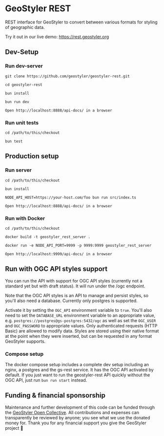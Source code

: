 # GeoStyler REST

REST interface for GeoStyler to convert between various formats for styling of geographic data.

Try it out in our live demo: https://rest.geostyler.org

## Dev-Setup

### Run dev-server

```
git clone https://github.com/geostyler/geostyler-rest.git

cd geostyler-rest

bun install

bun run dev

Open http://localhost:8888/api-docs/ in a browser
```

### Run unit tests

```
cd /path/to/this/checkout

bun test
```

## Production setup

### Run server

```
cd /path/to/this/checkout

bun install

NODE_API_HOST=https://your-host.com/foo bun run src/index.ts

Open http://localhost:8888/api-docs/ in a browser
```

### Run with Docker

```
cd /path/to/this/checkout

docker build -t geostyler_rest_server .

docker run -e NODE_API_PORT=9999 -p 9999:9999 geostyler_rest_server

Open http://localhost:9999/api-docs/ in a browser
```

## Run with OGC API styles support

You can run the API with support for OGC API styles (currently not a standard yet but with draft status). It will run under the /ogc endpoint.

Note that the OGC API styles is an API to manage and persist styles, so you'll also need a database. Currently only postgres is supported.

Activate it by setting the `OGC_API` environment variable to `true`. You'll also need to set the `DATABASE_URL` environment variable to an appropriate value, e.g. `postgres://postgres@gs-postgres:5432/ogc` as well as set the `OGC_USER` and `OGC_PASSWORD` to appropriate values.
Only authenticated requests (HTTP Basic) are allowed to modify data. Styles are stored using their native format at the point when they were inserted, but can be requested in any format GeoStyler supports.

### Compose setup

The docker compose setup includes a complete dev setup including an nginx, a postgres and the gs-rest service. It has the OGC API activated by default. If you just want to run the geostyler-rest API quickly without the OGC API, just run `bun run start` instead.

## <a name="funding"></a>Funding & financial sponsorship

Maintenance and further development of this code can be funded through the
[GeoStyler Open Collective](https://opencollective.com/geostyler). All contributions and
expenses can transparently be reviewed by anyone; you see what we use the donated money for.
Thank you for any financial support you give the GeoStyler project 💞
